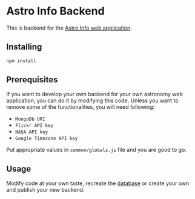 # Astro Info Backend

This is backend for the [Astro Info web application](https://github.com/sdrazen/astro-info).

## Installing

```bash
npm install
```

## Prerequisites

If you want to develop your own backend for your own astronomy web application, you can do it by modifying this code. Unless you want to remove some of the functionalities, you will need following:

- `MongoDb URI`
- `Flickr API key`
- `NASA API key`
- `Google Timezone API key`

Put appropriate values in `common/globals.js` file and you are good to go.

## Usage

Modify code at your own taste, recreate the [database](https://github.com/sdrazen/astro-info/tree/master/src/assets/data) or create your own and publish your new backend.

